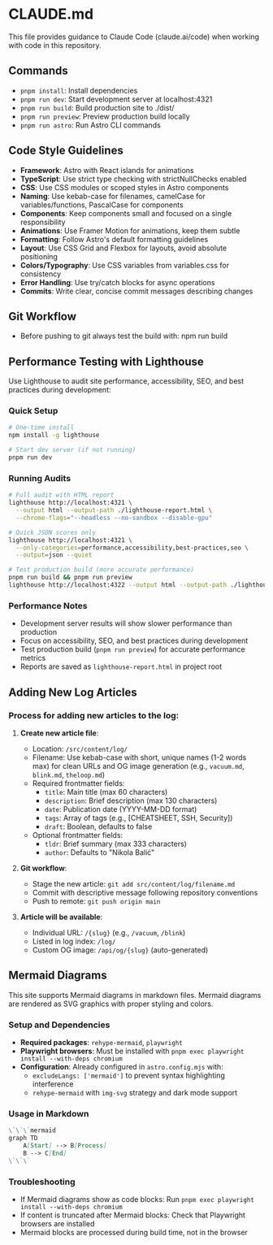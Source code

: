 # CLAUDE.md

This file provides guidance to Claude Code (claude.ai/code) when working with code in this repository.

## Commands
- `pnpm install`: Install dependencies
- `pnpm run dev`: Start development server at localhost:4321
- `pnpm run build`: Build production site to ./dist/
- `pnpm run preview`: Preview production build locally
- `pnpm run astro`: Run Astro CLI commands

## Code Style Guidelines
- **Framework**: Astro with React islands for animations
- **TypeScript**: Use strict type checking with strictNullChecks enabled
- **CSS**: Use CSS modules or scoped styles in Astro components
- **Naming**: Use kebab-case for filenames, camelCase for variables/functions, PascalCase for components
- **Components**: Keep components small and focused on a single responsibility
- **Animations**: Use Framer Motion for animations, keep them subtle
- **Formatting**: Follow Astro's default formatting guidelines
- **Layout**: Use CSS Grid and Flexbox for layouts, avoid absolute positioning
- **Colors/Typography**: Use CSS variables from variables.css for consistency
- **Error Handling**: Use try/catch blocks for async operations
- **Commits**: Write clear, concise commit messages describing changes

## Git Workflow
- Before pushing to git always test the build with: npm run build

## Performance Testing with Lighthouse

Use Lighthouse to audit site performance, accessibility, SEO, and best practices during development:

### Quick Setup
```bash
# One-time install
npm install -g lighthouse

# Start dev server (if not running)
pnpm run dev
```

### Running Audits
```bash
# Full audit with HTML report
lighthouse http://localhost:4321 \
  --output html --output-path ./lighthouse-report.html \
  --chrome-flags="--headless --no-sandbox --disable-gpu"

# Quick JSON scores only
lighthouse http://localhost:4321 \
  --only-categories=performance,accessibility,best-practices,seo \
  --output=json --quiet

# Test production build (more accurate performance)
pnpm run build && pnpm run preview
lighthouse http://localhost:4322 --output html --output-path ./lighthouse-prod.html
```

### Performance Notes
- Development server results will show slower performance than production
- Focus on accessibility, SEO, and best practices during development
- Test production build (`pnpm run preview`) for accurate performance metrics
- Reports are saved as `lighthouse-report.html` in project root

## Adding New Log Articles

### Process for adding new articles to the log:

1. **Create new article file**:
   - Location: `/src/content/log/`
   - Filename: Use kebab-case with short, unique names (1-2 words max) for clean URLs and OG image generation (e.g., `vacuum.md`, `blink.md`, `theloop.md`)
   - Required frontmatter fields:
     - `title`: Main title (max 60 characters)
     - `description`: Brief description (max 130 characters)
     - `date`: Publication date (YYYY-MM-DD format)
     - `tags`: Array of tags (e.g., [CHEATSHEET, SSH, Security])
     - `draft`: Boolean, defaults to false
   - Optional frontmatter fields:
     - `tldr`: Brief summary (max 333 characters)
     - `author`: Defaults to "Nikola Balić"

2. **Git workflow**:
   - Stage the new article: `git add src/content/log/filename.md`
   - Commit with descriptive message following repository conventions
   - Push to remote: `git push origin main`

3. **Article will be available**:
   - Individual URL: `/{slug}` (e.g., `/vacuum`, `/blink`)
   - Listed in log index: `/log/`
   - Custom OG image: `/api/og/{slug}` (auto-generated)

## Mermaid Diagrams

This site supports Mermaid diagrams in markdown files. Mermaid diagrams are rendered as SVG graphics with proper styling and colors.

### Setup and Dependencies
- **Required packages**: `rehype-mermaid`, `playwright`
- **Playwright browsers**: Must be installed with `pnpm exec playwright install --with-deps chromium`
- **Configuration**: Already configured in `astro.config.mjs` with:
  - `excludeLangs: ['mermaid']` to prevent syntax highlighting interference
  - `rehype-mermaid` with `img-svg` strategy and dark mode support

### Usage in Markdown
```markdown
\`\`\`mermaid
graph TD
    A[Start] --> B[Process]
    B --> C[End]
\`\`\`
```

### Troubleshooting
- If Mermaid diagrams show as code blocks: Run `pnpm exec playwright install --with-deps chromium`
- If content is truncated after Mermaid blocks: Check that Playwright browsers are installed
- Mermaid blocks are processed during build time, not in the browser
